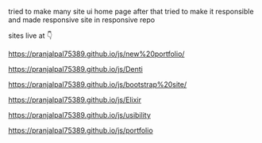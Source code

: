 tried to make many site ui home page
after that tried to make it responsible and made responsive site in responsive repo

sites live at 👇

https://pranjalpal75389.github.io/js/new%20portfolio/

https://pranjalpal75389.github.io/js/Denti

https://pranjalpal75389.github.io/js/bootstrap%20site/

https://pranjalpal75389.github.io/js/Elixir

https://pranjalpal75389.github.io/js/usibility

https://pranjalpal75389.github.io/js/portfolio
